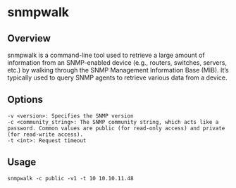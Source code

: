 # snmpwalk

## Overview

snmpwalk is a command-line tool used to retrieve a large amount of information from an SNMP-enabled device (e.g., routers, switches, servers, etc.) by walking through the SNMP Management Information Base (MIB). It’s typically used to query SNMP agents to retrieve various data from a device.

## Options

    -v <version>: Specifies the SNMP version
    -c <community_string>: The SNMP community string, which acts like a password. Common values are public (for read-only access) and private (for read-write access).
    -t <int>: Request timeout


## Usage

```
snmpwalk -c public -v1 -t 10 10.10.11.48
```